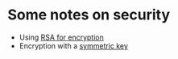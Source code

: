 # Some notes on security
* Using [RSA for encryption](RSA.md)
* Encryption with a [symmetric key](SymmetricKey.md)